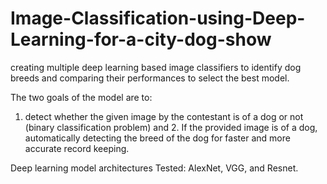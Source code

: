 # Image-Classification-using-Deep-Learning-for-a-city-dog-show
creating multiple deep learning based image classifiers to identify dog breeds and comparing their performances to select the best model. 

The two goals of the model are to:
1. detect whether the given image by the contestant is of a dog or not (binary classification problem) and 2. If the provided image is of a dog, automatically detecting the breed of the dog for faster and more accurate record keeping. 

Deep learning model architectures Tested: AlexNet, VGG, and Resnet.
